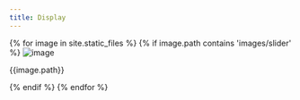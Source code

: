 ```yaml
---
title: Display
---
```

{% for image in site.static_files %}
{% if image.path contains 'images/slider' %}
<img src="{{ site.baseurl }}{{ image.path }}" alt="image" />
<p>{{image.path}}</p>
{% endif %}
{% endfor %}

